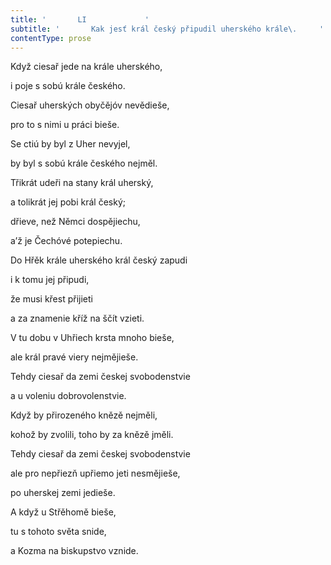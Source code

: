 ```yaml
---
title: '       LI             '
subtitle: '       Kak jesť král český připudil uherského krále\.     '
contentType: prose
---
```


<section>

Když ciesař jede na krále uherského,

i poje s sobú krále českého.

Ciesař uherských obyčějóv nevědieše,

pro to s nimi u práci bieše.

Se ctiú by byl z Uher nevyjel,

by byl s sobú krále českého nejměl.

Třikrát udeři na stany král uherský,

a tolikrát jej pobi král český;

dřieve, než Němci dospějiechu,

a’ž je Čechóvé potepiechu.

Do Hřěk krále uherského král český zapudi

i k tomu jej připudi,

že musi křest přijieti

a za znamenie kříž na ščít vzieti.

V tu dobu v Uhřiech krsta mnoho bieše,

ale král pravé viery nejmějieše.

Tehdy ciesař da zemi českej svobodenstvie

a u voleniu dobrovolenstvie.

Když by přirozeného knězě nejměli,

kohož by zvolili, toho by za knězě jměli.

Tehdy ciesař da zemi českej svobodenstvie

ale pro nepřiezň upřiemo jeti nesmějieše,

po uherskej zemi jedieše.

A když u Střěhomě bieše,

tu s tohoto světa snide,

a Kozma na biskupstvo vznide.

</section>
